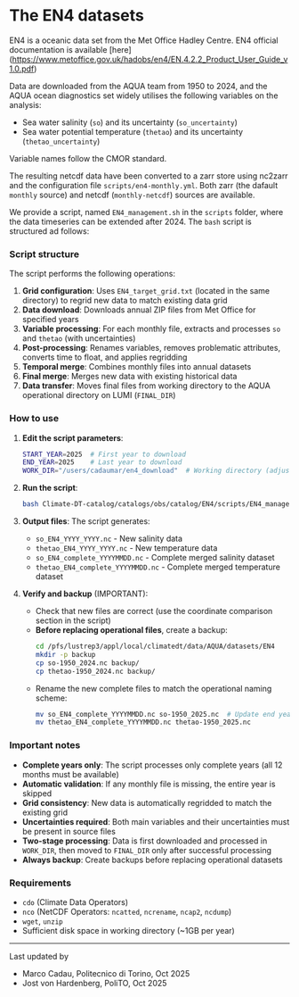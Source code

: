# The EN4 datasets

EN4 is a oceanic data set from the Met Office Hadley Centre. EN4 official documentation is 
available [here] (https://www.metoffice.gov.uk/hadobs/en4/EN.4.2.2_Product_User_Guide_v1.0.pdf)

Data are downloaded from the AQUA team from 1950 to 2024, and the AQUA ocean diagnostics set 
widely utilises the following variables on the analysis:

- Sea water salinity (`so`) and its uncertainty (`so_uncertainty`)
- Sea water potential temperature (`thetao`) and its uncertainty (`thetao_uncertainty`)

Variable names follow the CMOR standard.

The resulting netcdf data have been converted to a zarr store using nc2zarr and the configuration file `scripts/en4-monthly.yml`.
Both zarr (the dafault `monthly` source) and netcdf (`monthly-netcdf`) sources are available.

We provide a script, named `EN4_management.sh` in the `scripts` folder, where the data timeseries 
can be extended after 2024. The `bash` script is structured ad follows: 

### Script structure

The script performs the following operations:

1. **Grid configuration**: Uses `EN4_target_grid.txt` (located in the same directory) to regrid 
   new data to match existing data grid
2. **Data download**: Downloads annual ZIP files from Met Office for specified years
3. **Variable processing**: For each monthly file, extracts and processes `so` and `thetao` 
   (with uncertainties)
4. **Post-processing**: Renames variables, removes problematic attributes, converts time to float, 
   and applies regridding
5. **Temporal merge**: Combines monthly files into annual datasets
6. **Final merge**: Merges new data with existing historical data
7. **Data transfer**: Moves final files from working directory to the AQUA operational directory 
   on LUMI (`FINAL_DIR`)

### How to use

1. **Edit the script parameters**:
   ```bash
   START_YEAR=2025  # First year to download
   END_YEAR=2025    # Last year to download
   WORK_DIR="/users/cadaumar/en4_download"  # Working directory (adjust as needed)
   ```

2. **Run the script**:
   ```bash
   bash Climate-DT-catalog/catalogs/obs/catalog/EN4/scripts/EN4_management.sh
   ```

3. **Output files**: The script generates:
   - `so_EN4_YYYY_YYYY.nc` - New salinity data
   - `thetao_EN4_YYYY_YYYY.nc` - New temperature data
   - `so_EN4_complete_YYYYMMDD.nc` - Complete merged salinity dataset
   - `thetao_EN4_complete_YYYYMMDD.nc` - Complete merged temperature dataset

4. **Verify and backup** (IMPORTANT):
   - Check that new files are correct (use the coordinate comparison section in the script)
   - **Before replacing operational files**, create a backup:
     ```bash
     cd /pfs/lustrep3/appl/local/climatedt/data/AQUA/datasets/EN4
     mkdir -p backup
     cp so-1950_2024.nc backup/
     cp thetao-1950_2024.nc backup/
     ```
   - Rename the new complete files to match the operational naming scheme:
     ```bash
     mv so_EN4_complete_YYYYMMDD.nc so-1950_2025.nc  # Update end year
     mv thetao_EN4_complete_YYYYMMDD.nc thetao-1950_2025.nc
     ```

### Important notes

- **Complete years only**: The script processes only complete years (all 12 months must be 
available)
- **Automatic validation**: If any monthly file is missing, the entire year is skipped
- **Grid consistency**: New data is automatically regridded to match the existing grid
- **Uncertainties required**: Both main variables and their uncertainties must be present in 
source files
- **Two-stage processing**: Data is first downloaded and processed in `WORK_DIR`, then moved to 
`FINAL_DIR` only after successful processing
- **Always backup**: Create backups before replacing operational datasets

### Requirements

- `cdo` (Climate Data Operators)
- `nco` (NetCDF Operators: `ncatted`, `ncrename`, `ncap2`, `ncdump`)
- `wget`, `unzip`
- Sufficient disk space in working directory (~1GB per year)

---------
Last updated by 
- Marco Cadau, Politecnico di Torino, Oct 2025
- Jost von Hardenberg, PoliTO, Oct 2025
